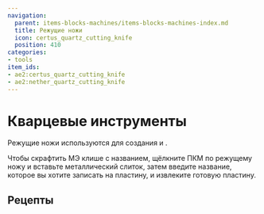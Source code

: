 ```yaml
---
navigation:
  parent: items-blocks-machines/items-blocks-machines-index.md
  title: Режущие ножи
  icon: certus_quartz_cutting_knife
  position: 410
categories:
- tools
item_ids:
- ae2:certus_quartz_cutting_knife
- ae2:nether_quartz_cutting_knife
---
```


# Кварцевые инструменты

<Row>
  <ItemImage id="certus_quartz_cutting_knife" scale="4" />
  <ItemImage id="nether_quartz_cutting_knife" scale="4" />
</Row>

Режущие ножи используются для создания <ItemLink id="name_press" /> и <ItemLink id="cable_anchor" />.

Чтобы скрафтить МЭ клише с названием, щёлкните ПКМ по режущему ножу и вставьте металлический слиток, затем введите название, которое вы хотите записать на пластину, и извлеките готовую пластину.

## Рецепты

<Row>
  <RecipeFor id="certus_quartz_cutting_knife" />
  <RecipeFor id="nether_quartz_cutting_knife" />
</Row>